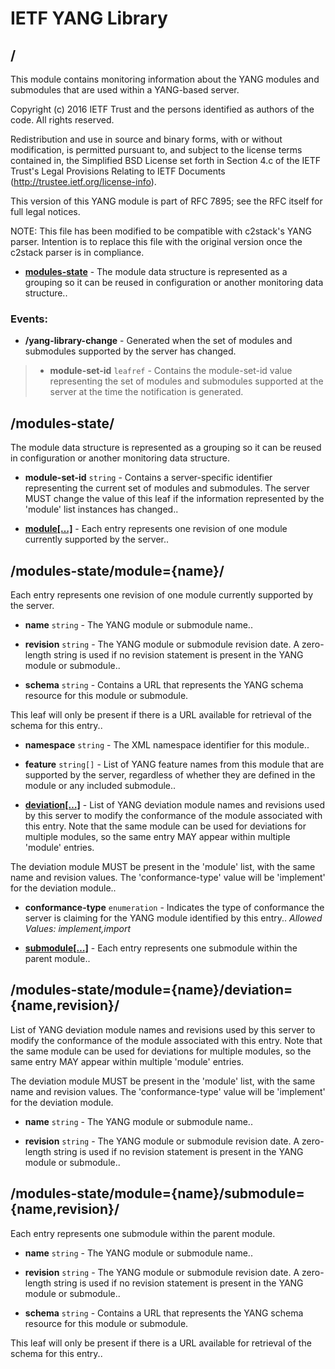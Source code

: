 

# IETF YANG Library


## <a name=""></a>/
This module contains monitoring information about the YANG
modules and submodules that are used within a YANG-based
server.

Copyright (c) 2016 IETF Trust and the persons identified as
authors of the code.  All rights reserved.

Redistribution and use in source and binary forms, with or
without modification, is permitted pursuant to, and subject
to the license terms contained in, the Simplified BSD License
set forth in Section 4.c of the IETF Trust&#39;s Legal Provisions
Relating to IETF Documents
(http://trustee.ietf.org/license-info).

This version of this YANG module is part of RFC 7895; see
the RFC itself for full legal notices.

NOTE: This file has been modified to be compatible with c2stack&#39;s 
YANG parser. Intention is to replace this file with the original 
version once the c2stack parser is in compliance.


  
* **[modules-state](#/modules-state)** - The module data structure is represented as a grouping
so it can be reused in configuration or another monitoring
data structure.. 





### Events:

* <a name="/yang-library-change"></a>**/yang-library-change** - Generated when the set of modules and submodules supported
by the server has changed.

 	
> * **module-set-id** `leafref` - Contains the module-set-id value representing the
set of modules and submodules supported at the server at
the time the notification is generated.





## <a name="/modules-state"></a>/modules-state/
The module data structure is represented as a grouping
so it can be reused in configuration or another monitoring
data structure.


  
* **module-set-id** `string` - Contains a server-specific identifier representing
the current set of modules and submodules.  The
server MUST change the value of this leaf if the
information represented by the &#39;module&#39; list instances
has changed.. 

  
* **[module[…]](#/modules-state/module)** - Each entry represents one revision of one module
currently supported by the server.. 







## <a name="/modules-state/module"></a>/modules-state/module={name}/
Each entry represents one revision of one module
currently supported by the server.


  
* **name** `string` - The YANG module or submodule name.. 

  
* **revision** `string` - The YANG module or submodule revision date.
A zero-length string is used if no revision statement
is present in the YANG module or submodule.. 

  
* **schema** `string` - Contains a URL that represents the YANG schema
resource for this module or submodule.

This leaf will only be present if there is a URL
available for retrieval of the schema for this entry.. 

  
* **namespace** `string` - The XML namespace identifier for this module.. 

  
* **feature** `string[]` - List of YANG feature names from this module that are
supported by the server, regardless of whether they are
defined in the module or any included submodule.. 

  
* **[deviation[…]](#/modules-state/module/deviation)** - List of YANG deviation module names and revisions
used by this server to modify the conformance of
the module associated with this entry.  Note that
the same module can be used for deviations for
multiple modules, so the same entry MAY appear
within multiple &#39;module&#39; entries.

The deviation module MUST be present in the &#39;module&#39;
list, with the same name and revision values.
The &#39;conformance-type&#39; value will be &#39;implement&#39; for
the deviation module.. 

  
* **conformance-type** `enumeration` - Indicates the type of conformance the server is claiming
for the YANG module identified by this entry..  *Allowed Values: implement,import* 

  
* **[submodule[…]](#/modules-state/module/submodule)** - Each entry represents one submodule within the
parent module.. 







## <a name="/modules-state/module/deviation"></a>/modules-state/module={name}/deviation={name,revision}/
List of YANG deviation module names and revisions
used by this server to modify the conformance of
the module associated with this entry.  Note that
the same module can be used for deviations for
multiple modules, so the same entry MAY appear
within multiple &#39;module&#39; entries.

The deviation module MUST be present in the &#39;module&#39;
list, with the same name and revision values.
The &#39;conformance-type&#39; value will be &#39;implement&#39; for
the deviation module.


  
* **name** `string` - The YANG module or submodule name.. 

  
* **revision** `string` - The YANG module or submodule revision date.
A zero-length string is used if no revision statement
is present in the YANG module or submodule.. 







## <a name="/modules-state/module/submodule"></a>/modules-state/module={name}/submodule={name,revision}/
Each entry represents one submodule within the
parent module.


  
* **name** `string` - The YANG module or submodule name.. 

  
* **revision** `string` - The YANG module or submodule revision date.
A zero-length string is used if no revision statement
is present in the YANG module or submodule.. 

  
* **schema** `string` - Contains a URL that represents the YANG schema
resource for this module or submodule.

This leaf will only be present if there is a URL
available for retrieval of the schema for this entry.. 







